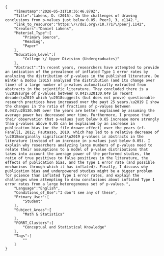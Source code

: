 
    {
        "Timestamp":"2020-05-31T18:36:46.879Z",
        "Title":"Lakens, D. (2015). On the challenges of drawing conclusions from p-values just below 0.05. PeerJ, 3, e1142.",
        "link_to_resource":"https:\/\/doi.org\/10.7717\/peerj.1142",
        "Creators":"Daniel Lakens",
        "Material_Type":[
            "Primary Source",
            "Reading",
            "Paper"
        ],
        "Education_Level":[
            "College \/ Upper Division (Undergraduates)"
        ],
        "Abstract":"In recent years, researchers have attempted to provide an indication of the prevalence of inflated Type 1 error rates by analyzing the distribution of p-values in the published literature. De Winter & Dodou (2015) analyzed the distribution (and its change over time) of a large number of p-values automatically extracted from abstracts in the scientific literature. They concluded there is a \u2018surge of p-values between 0.041\u20130.049 in recent decades\u2019 which \u2018suggests (but does not prove) questionable research practices have increased over the past 25 years.\u2019 I show the changes in the ratio of fractions of p-values between 0.041\u20130.049 over the years are better explained by assuming the average power has decreased over time. Furthermore, I propose that their observation that p-values just below 0.05 increase more strongly than p-values above 0.05 can be explained by an increase in publication bias (or the file drawer effect) over the years (cf. Fanelli, 2012; Pautasso, 2010, which has led to a relative decrease of \u2018marginally significant\u2019 p-values in abstracts in the literature (instead of an increase in p-values just below 0.05). I explain why researchers analyzing large numbers of p-values need to relate their assumptions to a model of p-value distributions that takes into account the average power of the performed studies, the ratio of true positives to false positives in the literature, the effects of publication bias, and the Type 1 error rate (and possible mechanisms through which it has inflated). Finally, I discuss why publication bias and underpowered studies might be a bigger problem for science than inflated Type 1 error rates, and explain the challenges when attempting to draw conclusions about inflated Type 1 error rates from a large heterogeneous set of p-values.",
        "Language":"English",
        "Conditions_of_Use":"I don't see any of these",
        "Primary_User":[
            "Student"
        ],
        "Subject_Areas":[
            "Math & Statistics"
        ],
        "FORRT_Clusters":[
            "Conceptual and Statistical Knowledge"
        ],
        "Tags":[
            ""
        ]
    }
